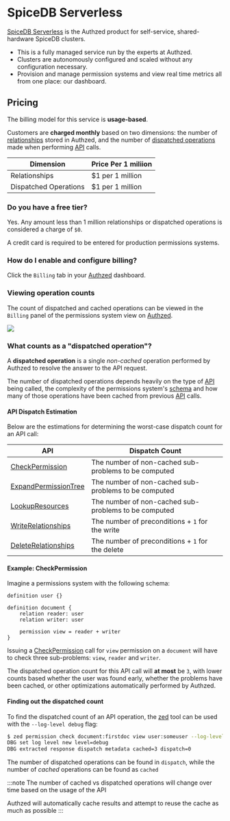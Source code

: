 # SpiceDB Serverless

[SpiceDB Serverless] is the Authzed product for self-service, shared-hardware SpiceDB clusters.

- This is a fully managed service run by the experts at Authzed.
- Clusters are autonomously configured and scaled without any configuration necessary.
- Provision and manage permission systems and view real time metrics all from one place: our dashboard.

[SpiceDB Serverless]: https://app.authzed.com/?utm_source=docs&utm_content=spicedb+serverless

## Pricing

The billing model for this service is **usage-based**.

Customers are **charged monthly** based on two dimensions: the number of [relationships] stored in Authzed, and the number of [dispatched operations] made when performing [API] calls.

[relationships]: /reference/glossary#relationship
[dispatched operations]: #what-counts-as-a-dispatched-operation
[API]: /reference/api
[Authzed]: https://app.authzed.com

| Dimension             | Price Per 1 miliion |
|-----------------------|---------------------|
| Relationships         | $1 per 1 million    |
| Dispatched Operations | $1 per 1 million    |

### Do you have a free tier?

Yes. Any amount less than 1 million relationships or dispatched operations is considered a charge of `$0`.

A credit card is required to be entered for production permissions systems.

### How do I enable and configure billing?

Click the `Billing` tab in your [Authzed] dashboard.

### Viewing operation counts

The count of dispatched and cached operations can be viewed in the `Billing` panel of the permissions system view on [Authzed].

<img src="/img/billing-metrics.png"/>

### What counts as a "dispatched operation"?

A **dispatched operation** is a single *non-cached* operation performed by Authzed to resolve the answer to the API request.

The number of dispatched operations depends heavily on the type of [API] being called, the complexity of the permissions system's [schema] and how many of those operations have been cached from previous [API] calls.

[schema]: /guides/schema

#### API Dispatch Estimation

Below are the estimations for determining the worst-case dispatch count for an API call:

| API                    | Dispatch Count                                      |
|------------------------|-----------------------------------------------------|
| [CheckPermission]      | The number of non-cached sub-problems to be computed |
| [ExpandPermissionTree] | The number of non-cached sub-problems to be computed |
| [LookupResources]      | The number of non-cached sub-problems to be computed |
| [WriteRelationships]   | The number of preconditions + `1` for the write     |
| [DeleteRelationships]  | The number of preconditions + `1` for the delete    |

[CheckPermission]: https://buf.build/authzed/api/docs/main:authzed.api.v1#CheckPermission
[ExpandPermissionTree]: https://buf.build/authzed/api/docs/main:authzed.api.v1#ExpandPermissionTree
[LookupResources]: https://buf.build/authzed/api/docs/main:authzed.api.v1#LookupResources
[WriteRelationships]: https://buf.build/authzed/api/docs/main:authzed.api.v1#WriteRelationships
[DeleteRelationships]: https://buf.build/authzed/api/docs/main:authzed.api.v1#DeleteRelationships

#### Example: CheckPermission

Imagine a permissions system with the following schema:

```zed
definition user {}

definition document {
    relation reader: user
    relation writer: user
    
    permission view = reader + writer
}
```

Issuing a [CheckPermission] call for `view` permission on a `document` will have to check three sub-problems: `view`, `reader` and `writer`.

The dispatched operation count for this API call will **at most** be `3`, with lower counts based whether the user was found early, whether the problems have been cached, or other optimizations automatically performed by Authzed.

#### Finding out the dispatched count

To find the dispatched count of an API operation, the [zed] tool can be used with the `--log-level debug` flag:

```sh
$ zed permission check document:firstdoc view user:someuser --log-level debug
DBG set log level new level=debug
DBG extracted response dispatch metadata cached=3 dispatch=0
```

The number of dispatched operations can be found in `dispatch`, while the number of *cached* operations can be found as `cached`

:::note
The number of cached vs dispatched operations will change over time based on the usage of the API

Authzed will automatically cache results and attempt to reuse the cache as much as possible
:::

[zed]: https://github.com/authzed/zed
